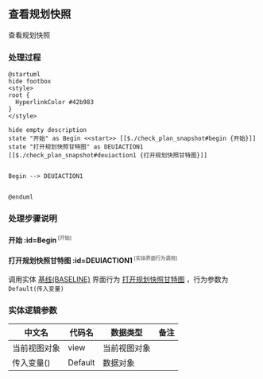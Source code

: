 ## 查看规划快照 <!-- {docsify-ignore-all} -->

   查看规划快照

### 处理过程

```plantuml
@startuml
hide footbox
<style>
root {
  HyperlinkColor #42b983
}
</style>

hide empty description
state "开始" as Begin <<start>> [[$./check_plan_snapshot#begin {开始}]]
state "打开规划快照甘特图" as DEUIACTION1  [[$./check_plan_snapshot#deuiaction1 {打开规划快照甘特图}]]


Begin --> DEUIACTION1


@enduml
```


### 处理步骤说明

#### 开始 :id=Begin<sup class="footnote-symbol"> <font color=gray size=1>[开始]</font></sup>




#### 打开规划快照甘特图 :id=DEUIACTION1<sup class="footnote-symbol"> <font color=gray size=1>[实体界面行为调用]</font></sup>



调用实体 [基线(BASELINE)](module/Base/baseline.md) 界面行为 [打开规划快照甘特图](module/Base/baseline#界面行为) ，行为参数为`Default(传入变量)`



### 实体逻辑参数

|    中文名   |    代码名    |  数据类型      |备注 |
| --------| --------| --------  | --------   |
|当前视图对象|view|当前视图对象||
|传入变量(<i class="fa fa-check"/></i>)|Default|数据对象||
